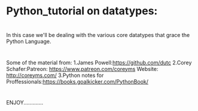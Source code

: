 # Python_tutorial on datatypes:
#
#
In this case we'll be dealing with the various core datatypes that grace the Python Language.
#
#
Some of the material from:
  1.James Powell:https://github.com/dutc
  2.Corey Schafer:Patreon: https://www.patreon.com/coreyms 
                Website: http://coreyms.com/
  3.Python notes for Proffessionals:https://books.goalkicker.com/PythonBook/
#
#
#
#
ENJOY............. 

